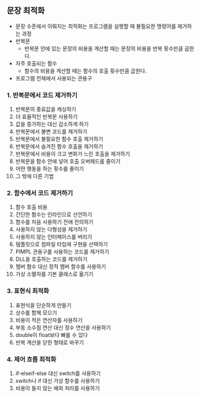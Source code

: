 ## 문장 최적화
- 문장 수준에서 이뤄지는 최적화는 프로그램을 실행할 때 불필요한 명령어를 제거하는 과정
- 반복문
    - 반복문 안에 있는 문장의 비용을 계산할 때는 문장의 비용을 반복 횟수만큼 곱한다.
- 자주 호출되는 함수
    - 함수의 비용을 계산할 때는 함수의 호출 횟수만큼 곱한다.
- 프로그램 전체에서 사용되는 관용구

### 1. 반복문에서 코드 제거하기
1. 반복문의 종료값을 캐싱하기
2. 더 효율적인 반복문 사용하기
3. 값을 증가하는 대신 감소하게 하기
4. 반복문에서 불변 코드를 제거하기
5. 반복문에서 불필요한 함수 호출 제거하기
6. 반복문에서 숨겨진 함수 호출을 제거하기
7. 반복문에서 비용이 크고 변화가 느린 호출을 제거하기
8. 반복문을 함수 안에 넣어 호출 오버헤드를 줄이기
9. 어떤 행동을 하는 횟수를 줄이기
10. 그 밖에 다른 기법

### 2. 함수에서 코드 제거하기
1. 함수 호출 비용
2. 간단한 함수는 인라인으로 선언하기
3. 함수를 처음 사용하기 전에 전의하기
4. 사용하지 않는 다형성을 제거하기
5. 사용하지 않는 인터페이스를 버리기
6. 템플릿으로 컴파일 타임에 구현을 선택하기
7. PIMPL 관용구를 사용하는 코드를 제거하기
8. DLL을 호출하는 코드를 제거하기
9. 멤버 함수 대신 정적 멤버 함수를 사용하기
10. 가상 소멸자를 기본 클래스로 옮기기

### 3. 표현식 최적화
1. 표현식을 단순하게 만들기
2. 상수를 함께 모으기
3. 비용이 적은 연산자를 사용하기
4. 부동 소수점 연산 대신 정수 연산을 사용하기
5. double이 float보다 빠를 수 있다
6. 반복 계산을 닫힌 형태로 바꾸기

### 4. 제어 흐름 최적화
1. if-elseif-else 대신 switch를 사용하기
2. switch나 if 대신 가상 함수를 사용하기
3. 비용이 들지 않는 예외 처리를 사용하기
